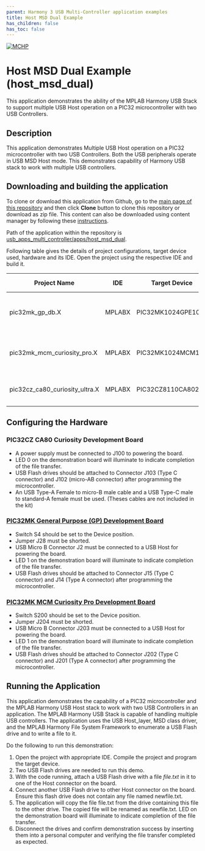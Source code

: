 ```yaml
---
parent: Harmony 3 USB Multi-Controller application examples
title: Host MSD Dual Example
has_children: false
has_toc: false
---
```


[![MCHP](https://www.microchip.com/ResourcePackages/Microchip/assets/dist/images/logo.png)](https://www.microchip.com)

# Host MSD Dual Example (host_msd_dual)

This application demonstrates the ability of the MPLAB Harmony USB Stack to support multiple USB Host operation on a PIC32 microcontroller with two USB Controllers.  

## Description

This application demonstrates Multiple USB Host operation on a PIC32 microcontroller with two USB Controllers. Both the USB peripherals operate in USB MSD Host mode. This demonstrates capability of Harmony USB stack to work with multiple USB controllers.

## Downloading and building the application

To clone or download this application from Github, go to the [main page of this repository](https://github.com/Microchip-MPLAB-Harmony/usb_apps_multi_controller) and then click **Clone** button to clone this repository or download as zip file.
This content can also be downloaded using content manager by following these [instructions](https://github.com/Microchip-MPLAB-Harmony/contentmanager/wiki).

Path of the application within the repository is [usb_apps_multi_controller/apps/host_msd_dual](https://github.com/Microchip-MPLAB-Harmony/usb_apps_multi_controller/tree/master/apps/host_msd_dual).

Following table gives the details of project configurations, target device used, hardware and its IDE. Open the project using the respective IDE and build it. 

| Project Name                    | IDE    | Target Device       | Hardware / Configuration                                                   |
| ------------------------------- | ------ | ------------------- | -------------------------------------------------------------------------- |
| pic32mk_gp_db.X                 | MPLABX | PIC32MK1024GPE100   | [PIC32MK General Purpose (GP) Development Board](#config_12)               |
| pic32mk_mcm_curiosity_pro.X     | MPLABX | PIC32MK1024MCM100   | [PIC32MK MCM Curiosity Pro Development Board](#config_18)|
| pic32cz_ca80_curiosity_ultra.X  | MPLABX | PIC32CZ8110CA80208  | [PIC32CZ Curiosity Development Board](#config_23)           |

## <a name="config_title"></a> Configuring the Hardware

### <a name="config_23"></a> PIC32CZ CA80 Curiosity Development Board
- A power supply must be connected to J100 to powering the board.
- LED 0 on the demonstration board will illuminate to indicate completion of the file transfer.
- USB Flash drives should be attached to Connector J103 (Type C connector) and J102 (micro-AB connector) after programming the microcontroller.
- An USB Type-A Female to micro-B male cable and a USB Type-C male to standard-A female must be used. (Theses cables are not included in the kit)

### <a name="config_12"></a> [PIC32MK General Purpose (GP) Development Board](https://www.microchip.com/developmenttools/ProductDetails/dm320106)

- Switch S4 should be set to the Device position.
- Jumper J28 must be shorted.
- USB Micro B Connector J2 must be connected to a USB Host for powering the board.
- LED 1 on the demonstration board will illuminate to indicate completion of the file transfer.
- USB Flash drives should be attached to Connector J15 (Type C connector) and J14 (Type A connector) after programming the microcontroller.

### <a name="config_18"></a> [PIC32MK MCM Curiosity Pro Development Board](https://www.microchip.com/Developmenttools/ProductDetails/EV31E34A)

- Switch S200 should be set to the Device position.
- Jumper J204 must be shorted.
- USB Micro B Connector J203 must be connected to a USB Host for powering the board.
- LED 1 on the demonstration board will illuminate to indicate completion of the file transfer.
- USB Flash drives should be attached to Connector J202 (Type C connector) and J201 (Type A connector) after programming the microcontroller.

## Running the Application

This application demonstrates the capability of a PIC32 microcontroller and the MPLAB Harmony USB Host stack to work with two USB Controllers in an application. The MPLAB Harmony USB Stack is capable of handling multiple USB controllers. The application uses the USB Host_layer, MSD class driver, and the MPLAB Harmony File System Framework to enumerate a USB Flash drive and to write a file to it. 

Do the following to run this demonstration:

1. Open the project with appropriate IDE. Compile the project and program the target device.
1. Two USB Flash drives are needed to run this demo.
1. With the code running, attach a USB Flash drive with a file *file.txt* in it to one of the Host connector on the board.
1. Connect another USB Flash drive to other Host connector on the board. Ensure this flash drive does not contain any file named newfile.txt.
1. The application will copy the file file.txt from the drive containing this file to the other drive. The copied file will be renamed as newfile.txt. LED on the demonstration board will illuminate to indicate completion of the file transfer.
1. Disconnect the drives and confirm demonstration success by inserting them into a personal computer and verifying the file transfer completed as expected.